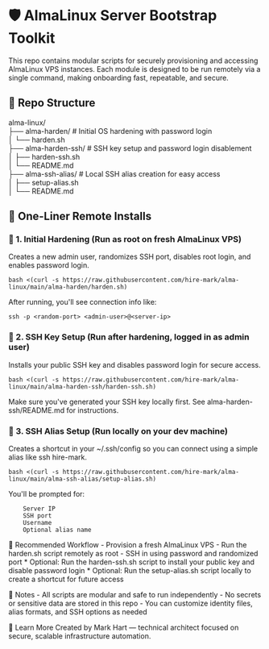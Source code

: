 # 🛡️ AlmaLinux Server Bootstrap Toolkit #

This repo contains modular scripts for securely provisioning and accessing AlmaLinux VPS instances. Each module is designed to be run remotely via a single command, making onboarding fast, repeatable, and secure.


## 📁 Repo Structure

alma-linux/<br>
├── alma-harden/ # Initial OS hardening with password login<br>
│ └── harden.sh<br>
├── alma-harden-ssh/ # SSH key setup and password login disablement<br>
│ ├── harden-ssh.sh<br>
│ └── README.md<br>
├── alma-ssh-alias/ # Local SSH alias creation for easy access<br>
│ ├── setup-alias.sh<br>
│ └── README.md<br>


## 🚀 One-Liner Remote Installs

### 🔧 1. Initial Hardening (Run as root on fresh AlmaLinux VPS)

Creates a new admin user, randomizes SSH port, disables root login, and enables password login.

```
bash <(curl -s https://raw.githubusercontent.com/hire-mark/alma-linux/main/alma-harden/harden.sh)
```

After running, you'll see connection info like:

```
ssh -p <random-port> <admin-user>@<server-ip>
```
### 🔐 2. SSH Key Setup (Run after hardening, logged in as admin user)
Installs your public SSH key and disables password login for secure access.

```
bash <(curl -s https://raw.githubusercontent.com/hire-mark/alma-linux/main/alma-harden-ssh/harden-ssh.sh)
```

Make sure you've generated your SSH key locally first. See alma-harden-ssh/README.md for instructions.

### 🧭 3. SSH Alias Setup (Run locally on your dev machine)
Creates a shortcut in your ~/.ssh/config so you can connect using a simple alias like ssh hire-mark.

```
bash <(curl -s https://raw.githubusercontent.com/hire-mark/alma-linux/main/alma-ssh-alias/setup-alias.sh)
```
You'll be prompted for:
```
    Server IP
    SSH port
    Username
    Optional alias name
```

🧠 Recommended Workflow
    - Provision a fresh AlmaLinux VPS
    - Run the harden.sh script remotely as root
    - SSH in using password and randomized port
    * Optional: Run the harden-ssh.sh script to install your public key and disable password login
    * Optional: Run the setup-alias.sh script locally to create a shortcut for future access

📌 Notes
    - All scripts are modular and safe to run independently
    - No secrets or sensitive data are stored in this repo
    - You can customize identity files, alias formats, and SSH options as needed

🔗 Learn More
Created by Mark Hart — technical architect focused on secure, scalable infrastructure automation.